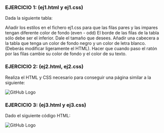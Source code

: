 ### EJERCICIO 1: (ej1.html y ej1.css)

Dada la siguiente tabla:

Añadir los estilos en el fichero ej1.css para que las filas pares y las impares tengan diferente color de fondo (even - odd)
El borde de las filas de la tabla sólo debe ser el inferior. Dale el tamaño que desees.
Añadir una cabecera a la tabla que tenga un color de fondo negro y un color de letra blanco. (Deberás modificar ligeramente el HTML).
Hacer que cuando paso el ratón por las filas cambie su color de fondo y el color de su texto.

### EJERCICIO 2: (ej2.html, ej2.css)

Realiza el HTML y CSS necesario para conseguir una página similar a la siguiente:

![GitHub Logo](ej2.png)

### EJERCICIO 3: (ej3.html y ej3.css)

Dado el siguiente código HTML:

![GitHub Logo](ej3.png)
